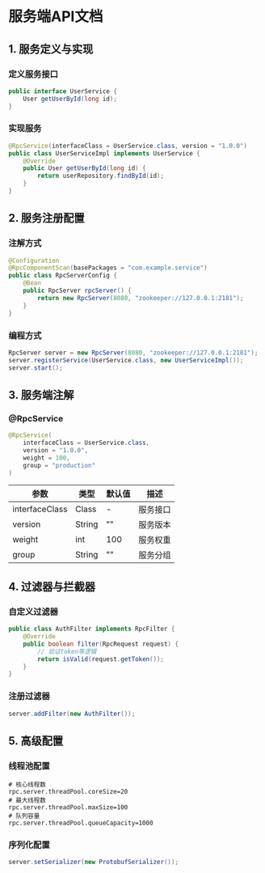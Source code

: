# 服务端API文档

## 1. 服务定义与实现
### 定义服务接口
```java
public interface UserService {
    User getUserById(long id);
}
```

### 实现服务
```java
@RpcService(interfaceClass = UserService.class, version = "1.0.0")
public class UserServiceImpl implements UserService {
    @Override
    public User getUserById(long id) {
        return userRepository.findById(id);
    }
}
```

## 2. 服务注册配置
### 注解方式
```java
@Configuration
@RpcComponentScan(basePackages = "com.example.service")
public class RpcServerConfig {
    @Bean
    public RpcServer rpcServer() {
        return new RpcServer(8080, "zookeeper://127.0.0.1:2181");
    }
}
```

### 编程方式
```java
RpcServer server = new RpcServer(8080, "zookeeper://127.0.0.1:2181");
server.registerService(UserService.class, new UserServiceImpl());
server.start();
```

## 3. 服务端注解
### @RpcService
```java
@RpcService(
    interfaceClass = UserService.class,
    version = "1.0.0",
    weight = 100,
    group = "production"
)
```

| 参数 | 类型 | 默认值 | 描述 |
|------|------|--------|------|
| interfaceClass | Class | - | 服务接口 |
| version | String | "" | 服务版本 |
| weight | int | 100 | 服务权重 |
| group | String | "" | 服务分组 |

## 4. 过滤器与拦截器
### 自定义过滤器
```java
public class AuthFilter implements RpcFilter {
    @Override
    public boolean filter(RpcRequest request) {
        // 验证token等逻辑
        return isValid(request.getToken());
    }
}
```

### 注册过滤器
```java
server.addFilter(new AuthFilter());
```

## 5. 高级配置
### 线程池配置
```properties
# 核心线程数
rpc.server.threadPool.coreSize=20
# 最大线程数
rpc.server.threadPool.maxSize=100
# 队列容量
rpc.server.threadPool.queueCapacity=1000
```

### 序列化配置
```java
server.setSerializer(new ProtobufSerializer());
```
